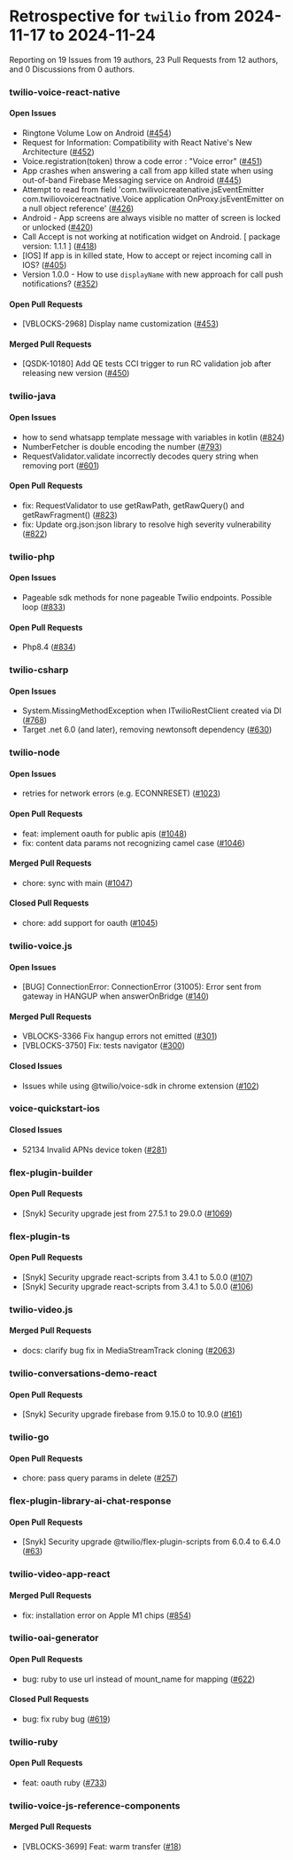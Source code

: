 # Retrospective for `twilio` from 2024-11-17 to 2024-11-24

Reporting on 19 Issues from 19 authors, 23 Pull Requests from 12 authors, and 0 Discussions from 0 authors.


### twilio-voice-react-native

#### Open Issues

- Ringtone Volume Low on Android ([#454](https://github.com/twilio/twilio-voice-react-native/issues/454))
- Request for Information: Compatibility with React Native's New Architecture ([#452](https://github.com/twilio/twilio-voice-react-native/issues/452))
- Voice.registration(token) throw a code error : "Voice error" ([#451](https://github.com/twilio/twilio-voice-react-native/issues/451))
- App crashes when answering a call from app killed state when using out-of-band Firebase Messaging service on Android ([#445](https://github.com/twilio/twilio-voice-react-native/issues/445))
- Attempt to read from field 'com.twilivoicreatenative.jsEventEmitter com.twiliovoicereactnative.Voice application OnProxy.jsEventEmitter on a null object reference' ([#426](https://github.com/twilio/twilio-voice-react-native/issues/426))
- Android - App screens are always visible no matter of screen is locked or unlocked ([#420](https://github.com/twilio/twilio-voice-react-native/issues/420))
- Call Accept is not working at notification widget on Android. [ package version: 1.1.1 ] ([#418](https://github.com/twilio/twilio-voice-react-native/issues/418))
- [IOS] If app is in killed state, How to accept or reject incoming call in IOS? ([#405](https://github.com/twilio/twilio-voice-react-native/issues/405))
- Version 1.0.0 - How to use `displayName` with new approach for call push notifications?  ([#352](https://github.com/twilio/twilio-voice-react-native/issues/352))

#### Open Pull Requests

- [VBLOCKS-2968] Display name customization ([#453](https://github.com/twilio/twilio-voice-react-native/pull/453))

#### Merged Pull Requests

- [QSDK-10180] Add QE tests CCI trigger to run RC validation job after releasing new version ([#450](https://github.com/twilio/twilio-voice-react-native/pull/450))

### twilio-java

#### Open Issues

- how to send whatsapp template message with variables in kotlin ([#824](https://github.com/twilio/twilio-java/issues/824))
- NumberFetcher is double encoding the number ([#793](https://github.com/twilio/twilio-java/issues/793))
- RequestValidator.validate incorrectly decodes query string when removing port ([#601](https://github.com/twilio/twilio-java/issues/601))

#### Open Pull Requests

- fix: RequestValidator to use getRawPath, getRawQuery() and getRawFragment() ([#823](https://github.com/twilio/twilio-java/pull/823))
- fix: Update org.json:json library to resolve high severity vulnerability ([#822](https://github.com/twilio/twilio-java/pull/822))

### twilio-php

#### Open Issues

- Pageable sdk methods for none pageable Twilio endpoints. Possible loop ([#833](https://github.com/twilio/twilio-php/issues/833))

#### Open Pull Requests

- Php8.4 ([#834](https://github.com/twilio/twilio-php/pull/834))

### twilio-csharp

#### Open Issues

- System.MissingMethodException when ITwilioRestClient created via DI ([#768](https://github.com/twilio/twilio-csharp/issues/768))
- Target .net 6.0 (and later), removing newtonsoft dependency ([#630](https://github.com/twilio/twilio-csharp/issues/630))

### twilio-node

#### Open Issues

- retries for network errors (e.g. ECONNRESET) ([#1023](https://github.com/twilio/twilio-node/issues/1023))

#### Open Pull Requests

- feat: implement oauth for public apis ([#1048](https://github.com/twilio/twilio-node/pull/1048))
- fix: content data params not recognizing camel case ([#1046](https://github.com/twilio/twilio-node/pull/1046))

#### Merged Pull Requests

- chore: sync with main ([#1047](https://github.com/twilio/twilio-node/pull/1047))

#### Closed Pull Requests

- chore: add support for oauth ([#1045](https://github.com/twilio/twilio-node/pull/1045))

### twilio-voice.js

#### Open Issues

- [BUG] ConnectionError: ConnectionError (31005): Error sent from gateway in HANGUP when answerOnBridge ([#140](https://github.com/twilio/twilio-voice.js/issues/140))

#### Merged Pull Requests

- VBLOCKS-3366 Fix hangup errors not emitted ([#301](https://github.com/twilio/twilio-voice.js/pull/301))
- [VBLOCKS-3750] Fix: tests navigator ([#300](https://github.com/twilio/twilio-voice.js/pull/300))

#### Closed Issues

- Issues while using @twilio/voice-sdk in chrome extension ([#102](https://github.com/twilio/twilio-voice.js/issues/102))

### voice-quickstart-ios

#### Closed Issues

- 52134 Invalid APNs device token ([#281](https://github.com/twilio/voice-quickstart-ios/issues/281))

### flex-plugin-builder

#### Open Pull Requests

- [Snyk] Security upgrade jest from 27.5.1 to 29.0.0 ([#1069](https://github.com/twilio/flex-plugin-builder/pull/1069))

### flex-plugin-ts

#### Open Pull Requests

- [Snyk] Security upgrade react-scripts from 3.4.1 to 5.0.0 ([#107](https://github.com/twilio/flex-plugin-ts/pull/107))
- [Snyk] Security upgrade react-scripts from 3.4.1 to 5.0.0 ([#106](https://github.com/twilio/flex-plugin-ts/pull/106))

### twilio-video.js

#### Merged Pull Requests

- docs: clarify bug fix in MediaStreamTrack cloning ([#2063](https://github.com/twilio/twilio-video.js/pull/2063))

### twilio-conversations-demo-react

#### Open Pull Requests

- [Snyk] Security upgrade firebase from 9.15.0 to 10.9.0 ([#161](https://github.com/twilio/twilio-conversations-demo-react/pull/161))

### twilio-go

#### Open Pull Requests

- chore: pass query params in delete ([#257](https://github.com/twilio/twilio-go/pull/257))

### flex-plugin-library-ai-chat-response

#### Open Pull Requests

- [Snyk] Security upgrade @twilio/flex-plugin-scripts from 6.0.4 to 6.4.0 ([#63](https://github.com/twilio/flex-plugin-library-ai-chat-response/pull/63))

### twilio-video-app-react

#### Merged Pull Requests

- fix: installation error on Apple M1 chips ([#854](https://github.com/twilio/twilio-video-app-react/pull/854))

### twilio-oai-generator

#### Open Pull Requests

- bug: ruby to use url instead of mount_name for mapping ([#622](https://github.com/twilio/twilio-oai-generator/pull/622))

#### Closed Pull Requests

- bug: fix ruby bug ([#619](https://github.com/twilio/twilio-oai-generator/pull/619))

### twilio-ruby

#### Open Pull Requests

- feat: oauth ruby ([#733](https://github.com/twilio/twilio-ruby/pull/733))

### twilio-voice-js-reference-components

#### Merged Pull Requests

- [VBLOCKS-3699] Feat: warm transfer ([#18](https://github.com/twilio/twilio-voice-js-reference-components/pull/18))